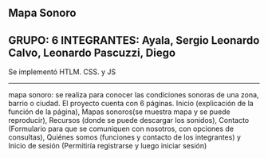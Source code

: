  Mapa Sonoro
-------------------------
GRUPO:       6
INTEGRANTES: Ayala, Sergio Leonardo
             Calvo, Leonardo
             Pascuzzi, Diego
-------------------------
Se implementó HTLM. CSS. y JS

-------------------------             
mapa sonoro: se realiza para conocer las condiciones sonoras de una zona, barrio o ciudad.
El proyecto cuenta con 6 páginas. Inicio (explicación de la función de la página),
Mapas sonoros(se muestra mapa y se puede reproducir),
Recursos (donde se puede descargar los sonidos), 
Contacto (Formulario para que se comuniquen con nosotros, con opciones de consultas),
Quiénes somos (funciones y contacto de los integrantes) y 
Inicio de sesión (Permitiría registrarse y luego iniciar sesión)


